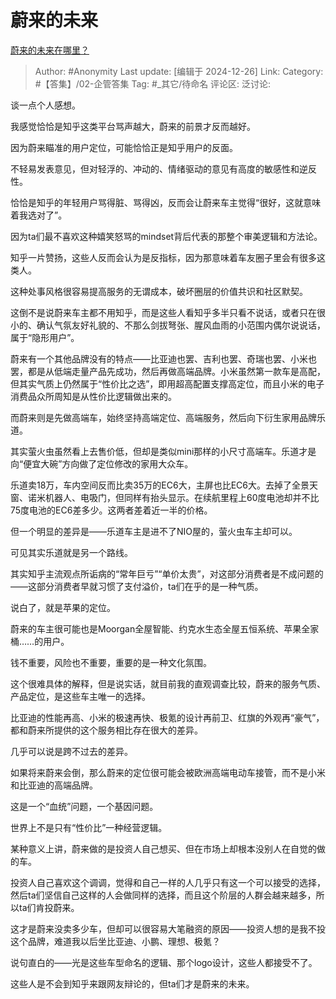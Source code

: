 # 蔚来的未来
[蔚来的未来在哪里？](https://www.zhihu.com/question/7674850924/answer/64722869212)

> Author: #Anonymity
> Last update: [编辑于 2024-12-26]
> Link:
> Category: #【答集】/02-企管答集 
> Tag: #_其它/待命名 
> 评论区:
> 泛讨论:

谈一点个人感想。

我感觉恰恰是知乎这类平台骂声越大，蔚来的前景才反而越好。

因为蔚来瞄准的用户定位，可能恰恰正是知乎用户的反面。

不轻易发表意见，但对轻浮的、冲动的、情绪驱动的意见有高度的敏感性和逆反性。

恰恰是知乎的年轻用户骂得脏、骂得凶，反而会让蔚来车主觉得“很好，这就意味着我选对了”。

因为ta们最不喜欢这种嬉笑怒骂的mindset背后代表的那整个审美逻辑和方法论。

知乎一片赞扬，这些人反而会认为是反指标，因为那意味着车友圈子里会有很多这类人。

这种处事风格很容易提高服务的无谓成本，破坏圈层的价值共识和社区默契。

这倒不是说蔚来车主都不用知乎，而是这些人看知乎多半只看不说话，或者只在很小的、确认气氛友好礼貌的、不那么剑拔弩张、腥风血雨的小范围内偶尔说说话，属于“隐形用户”。

蔚来有一个其他品牌没有的特点——比亚迪也罢、吉利也罢、奇瑞也罢、小米也罢，都是从低端走量产品先成功，然后再做高端品牌。小米虽然第一款车是高配，但其实气质上仍然属于“性价比之选”，即用超高配置支撑高定位，而且小米的电子消费品众所周知是从性价比逻辑做出来的。

而蔚来则是先做高端车，始终坚持高端定位、高端服务，然后向下衍生家用品牌乐道。

其实萤火虫虽然看上去售价低，但却是类似mini那样的小尺寸高端车。乐道才是向“便宜大碗”方向做了定位修改的家用大众车。

乐道卖18万，车内空间反而比卖35万的EC6大，主屏也比EC6大。去掉了全景天窗、诺米机器人、电吸门，但同样有抬头显示。在续航里程上60度电池却并不比75度电池的EC6差多少。这两者差着近一半的价格。

但一个明显的差异是——乐道车主是进不了NIO屋的，萤火虫车主却可以。

可见其实乐道就是另一个路线。

其实知乎主流观点所诟病的“常年巨亏”“单价太贵”，对这部分消费者是不成问题的——这部分消费者早就习惯了支付溢价，ta们在乎的是一种气质。

说白了，就是苹果的定位。

蔚来的车主很可能也是Moorgan全屋智能、约克水生态全屋五恒系统、苹果全家桶……的用户。

钱不重要，风险也不重要，重要的是一种文化氛围。

这个很难具体的解释，但是说实话，就目前我的直观调查比较，蔚来的服务气质、产品定位，是这些车主唯一的选择。

比亚迪的性能再高、小米的极速再快、极氪的设计再前卫、红旗的外观再“豪气”，都和蔚来所提供的这个服务相比存在很大的差异。

几乎可以说是跨不过去的差异。

如果将来蔚来会倒，那么蔚来的定位很可能会被欧洲高端电动车接管，而不是小米和比亚迪的高端品牌。

这是一个“血统”问题，一个基因问题。

世界上不是只有“性价比”一种经营逻辑。

某种意义上讲，蔚来做的是投资人自己想买、但在市场上却根本没别人在自觉的做的车。

投资人自己喜欢这个调调，觉得和自己一样的人几乎只有这一个可以接受的选择，然后ta们坚信自己这样的人会做同样的选择，而且这个阶层的人群会越来越多，所以ta们肯投蔚来。

这才是蔚来没卖多少车，但却可以很容易大笔融资的原因——投资人想的是我不投这个品牌，难道我以后坐比亚迪、小鹏、理想、极氪？

说句直白的——光是这些车型命名的逻辑、那个logo设计，这些人都接受不了。

这些人是不会到知乎来跟网友辩论的，但ta们才是蔚来的未来。